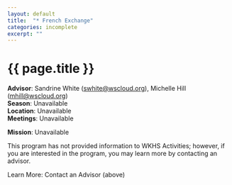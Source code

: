 ```yaml
---
layout: default
title:  "* French Exchange"
categories: incomplete
excerpt: ""
---
```


# {{ page.title }}

**Advisor**: Sandrine White (<swhite@wscloud.org>), Michelle Hill (<mhill@wscloud.org>)
<br/>**Season**: Unavailable
<br/>**Location**: Unavailable
<br/>**Meetings**: Unavailable

**Mission**: Unavailable

This program has not provided information to WKHS Activities; however, if you are interested in the program, you may learn more by contacting an advisor.

Learn More: Contact an Advisor (above)